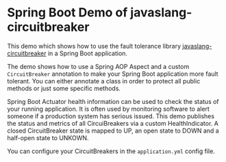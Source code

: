 # Spring Boot Demo of javaslang-circuitbreaker

This demo which shows how to use the fault tolerance library [javaslang-circuitbreaker](https://github.com/RobWin/javaslang-circuitbreaker) in a Spring Boot application.

The demo shows how to use a Spring AOP Aspect and a custom `CircuitBreaker` annotation to make your Spring Boot application more fault tolerant. You can either annotate a class in order to protect all public methods or just some specific methods.

Spring Boot Actuator health information can be used to check the status of your running application. It is often used by monitoring software to alert someone if a production system has serious issued. This demo publishes the status and metrics of all CircuiBreakers via a custom HealthIndicator. A closed CircuitBreaker state is mapped to UP, an open state to DOWN and a half-open state to UNKOWN.

You can configure your CircuitBreakers in the `application.yml` config file.

